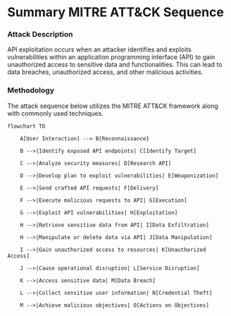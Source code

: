 # Summary MITRE ATT&CK Sequence

### Attack Description

API exploitation occurs when an attacker identifies and exploits vulnerabilities within an application programming interface (API) to gain unauthorized access to sensitive data and functionalities. This can lead to data breaches, unauthorized access, and other malicious activities.

### Methodology

The attack sequence below utilizes the MITRE ATT&CK framework along with commonly used techniques.

```mermaid
flowchart TD

    A[User Interaction] --> B{Reconnaissance}
    
    B -->|Identify exposed API endpoints| C[Identify Target]
    
    C -->|Analyze security measures| D[Research API]

    D -->|Develop plan to exploit vulnerabilities| E[Weaponization]

    E -->|Send crafted API requests| F[Delivery]

    F -->|Execute malicious requests to API| G[Execution]

    G -->|Exploit API vulnerabilities| H[Exploitation]

    H -->|Retrieve sensitive data from API| I[Data Exfiltration]

    H -->|Manipulate or delete data via API| J[Data Manipulation]

    I -->|Gain unauthorized access to resources| K[Unauthorized Access]

    J -->|Cause operational disruption| L[Service Disruption]

    K -->|Access sensitive data| M[Data Breach]

    L -->|Collect sensitive user information| N[Credential Theft]

    M -->|Achieve malicious objectives| O[Actions on Objectives]
